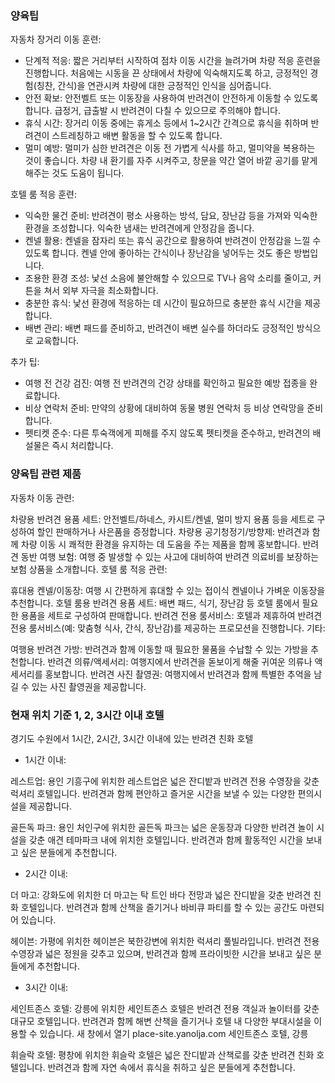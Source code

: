 ### 양육팁

자동차 장거리 이동 훈련:

- 단계적 적응: 짧은 거리부터 시작하여 점차 이동 시간을 늘려가며 차량 적응 훈련을 진행합니다. 처음에는 시동을 끈 상태에서 차량에 익숙해지도록 하고, 긍정적인 경험(칭찬, 간식)을 연관시켜 차량에 대한 긍정적인 인식을 심어줍니다.
- 안전 확보: 안전벨트 또는 이동장을 사용하여 반려견이 안전하게 이동할 수 있도록 합니다. 급정거, 급출발 시 반려견이 다칠 수 있으므로 주의해야 합니다.
- 휴식 시간: 장거리 이동 중에는 휴게소 등에서 1~2시간 간격으로 휴식을 취하며 반려견이 스트레칭하고 배변 활동을 할 수 있도록 합니다.
- 멀미 예방: 멀미가 심한 반려견은 이동 전 가볍게 식사를 하고, 멀미약을 복용하는 것이 좋습니다. 차량 내 환기를 자주 시켜주고, 창문을 약간 열어 바깥 공기를 맡게 해주는 것도 도움이 됩니다.

호텔 룸 적응 훈련:

- 익숙한 물건 준비: 반려견이 평소 사용하는 방석, 담요, 장난감 등을 가져와 익숙한 환경을 조성합니다. 익숙한 냄새는 반려견에게 안정감을 줍니다.
- 켄넬 활용: 켄넬을 잠자리 또는 휴식 공간으로 활용하여 반려견이 안정감을 느낄 수 있도록 합니다. 켄넬 안에 좋아하는 간식이나 장난감을 넣어두는 것도 좋은 방법입니다.
- 조용한 환경 조성: 낯선 소음에 불안해할 수 있으므로 TV나 음악 소리를 줄이고, 커튼을 쳐서 외부 자극을 최소화합니다.
- 충분한 휴식: 낯선 환경에 적응하는 데 시간이 필요하므로 충분한 휴식 시간을 제공합니다.
- 배변 관리: 배변 패드를 준비하고, 반려견이 배변 실수를 하더라도 긍정적인 방식으로 교육합니다.

추가 팁:

- 여행 전 건강 검진: 여행 전 반려견의 건강 상태를 확인하고 필요한 예방 접종을 완료합니다.
- 비상 연락처 준비: 만약의 상황에 대비하여 동물 병원 연락처 등 비상 연락망을 준비합니다.
- 펫티켓 준수: 다른 투숙객에게 피해를 주지 않도록 펫티켓을 준수하고, 반려견의 배설물은 즉시 처리합니다.

### 양육팁 관련 제품

자동차 이동 관련:

차량용 반려견 용품 세트: 안전벨트/하네스, 카시트/켄넬, 멀미 방지 용품 등을 세트로 구성하여 할인 판매하거나 사은품을 증정합니다.
차량용 공기청정기/방향제: 반려견과 함께 차량 이동 시 쾌적한 환경을 유지하는 데 도움을 주는 제품을 함께 홍보합니다.
반려견 동반 여행 보험: 여행 중 발생할 수 있는 사고에 대비하여 반려견 의료비를 보장하는 보험 상품을 소개합니다.
호텔 룸 적응 관련:

휴대용 켄넬/이동장: 여행 시 간편하게 휴대할 수 있는 접이식 켄넬이나 가벼운 이동장을 추천합니다.
호텔 룸용 반려견 용품 세트: 배변 패드, 식기, 장난감 등 호텔 룸에서 필요한 용품을 세트로 구성하여 판매합니다.
반려견 전용 룸서비스: 호텔과 제휴하여 반려견 전용 룸서비스(예: 맞춤형 식사, 간식, 장난감)를 제공하는 프로모션을 진행합니다.
기타:

여행용 반려견 가방: 반려견과 함께 이동할 때 필요한 물품을 수납할 수 있는 가방을 추천합니다.
반려견 의류/액세서리: 여행지에서 반려견을 돋보이게 해줄 귀여운 의류나 액세서리를 홍보합니다.
반려견 사진 촬영권: 여행지에서 반려견과 함께 특별한 추억을 남길 수 있는 사진 촬영권을 제공합니다.

### 현재 위치 기준 1, 2, 3시간 이내 호텔

경기도 수원에서 1시간, 2시간, 3시간 이내에 있는 반려견 친화 호텔

- 1시간 이내:

레스트업: 용인 기흥구에 위치한 레스트업은 넓은 잔디밭과 반려견 전용 수영장을 갖춘 럭셔리 호텔입니다. 반려견과 함께 편안하고 즐거운 시간을 보낼 수 있는 다양한 편의시설을 제공합니다.

골든독 파크: 용인 처인구에 위치한 골든독 파크는 넓은 운동장과 다양한 반려견 놀이 시설을 갖춘 애견 테마파크 내에 위치한 호텔입니다. 반려견과 함께 활동적인 시간을 보내고 싶은 분들에게 추천합니다.

- 2시간 이내:

더 마고: 강화도에 위치한 더 마고는 탁 트인 바다 전망과 넓은 잔디밭을 갖춘 반려견 친화 호텔입니다. 반려견과 함께 산책을 즐기거나 바비큐 파티를 할 수 있는 공간도 마련되어 있습니다.

헤이븐: 가평에 위치한 헤이븐은 북한강변에 위치한 럭셔리 풀빌라입니다. 반려견 전용 수영장과 넓은 정원을 갖추고 있으며, 반려견과 함께 프라이빗한 시간을 보내고 싶은 분들에게 추천합니다.

- 3시간 이내:

세인트존스 호텔: 강릉에 위치한 세인트존스 호텔은 반려견 전용 객실과 놀이터를 갖춘 대규모 호텔입니다. 반려견과 함께 해변 산책을 즐기거나 호텔 내 다양한 부대시설을 이용할 수 있습니다.
새 창에서 열기
place-site.yanolja.com
세인트존스 호텔, 강릉

휘슬락 호텔: 평창에 위치한 휘슬락 호텔은 넓은 잔디밭과 산책로를 갖춘 반려견 친화 호텔입니다. 반려견과 함께 자연 속에서 휴식을 취하고 싶은 분들에게 추천합니다.

